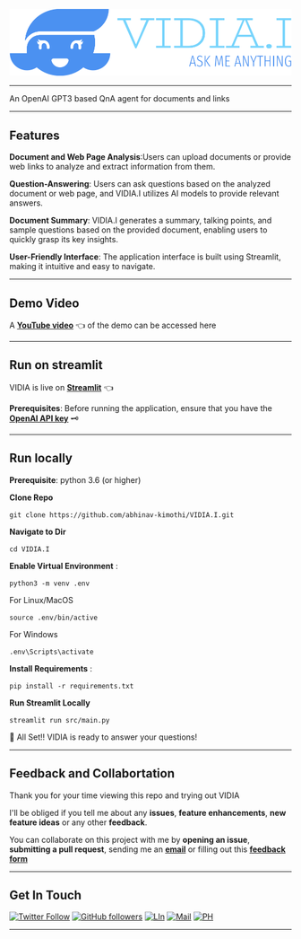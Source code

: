 ![VIDIA.I](./Assets/vidiai-low-resolution-logo-color-on-transparent-background.png)

---

An OpenAI GPT3 based QnA agent for documents and links

---

## Features
__Document and Web Page Analysis__:Users can upload documents or provide web links to analyze and extract information from them.

__Question-Answering__: Users can ask questions based on the analyzed document or web page, and VIDIA.I utilizes AI models to provide relevant answers.

__Document Summary__: VIDIA.I generates a summary, talking points, and sample questions based on the provided document, enabling users to quickly grasp its key insights.

__User-Friendly Interface__: The application interface is built using Streamlit, making it intuitive and easy to navigate.

---
## Demo Video

A [__YouTube video__](https://www.youtube.com/watch?v=j0RYLdroQ3w) 👈 of the demo can be accessed here 

---

## Run on streamlit

VIDIA is live on [__Streamlit__](https://streamlit.io/) 👈 

__Prerequisites__: Before running the application, ensure that you have the [__OpenAI API key__](https://platform.openai.com/account/api-keys) 🗝

---

## Run locally

__Prerequisite__: python 3.6 (or higher)

__Clone Repo__   

```
git clone https://github.com/abhinav-kimothi/VIDIA.I.git
```

__Navigate to Dir__ 

```
cd VIDIA.I
```

__Enable Virtual Environment__ :
```
python3 -m venv .env
```
For Linux/MacOS
```
source .env/bin/active 
```
For Windows
```
.env\Scripts\activate
```
__Install Requirements__ :

```
pip install -r requirements.txt
```

__Run Streamlit Locally__

```
streamlit run src/main.py
```

🚄 All Set!! VIDIA is ready to answer your questions!

---

## Feedback and Collabortation

Thank you for your time viewing this repo and trying out VIDIA

I'll be obliged if you tell me about any __issues__, __feature enhancements__, __new feature ideas__ or any other __feedback__. 

You can collaborate on this project with me by __opening an issue__, __submitting a pull request__, sending me an [__email__](mailto:abhinav.kimothi.ds@gmail.com) or filling out this [__feedback form__](https://forms.gle/aw7yobjxpwg61dF56)

---

## Get In Touch

[![Twitter Follow](https://img.shields.io/twitter/follow/@?style=social)](https://twitter.com/abhinav_kimothi) 
[![GitHub followers](https://img.shields.io/github/followers/abhinav-kimothi?label=Follow&style=social)](https://github.com/abhinav-kimothi)
[![LIn](https://img.shields.io/badge/LinkedIn-blue)](https://www.linkedin.com/in/abhinav-kimothi/)
[![Mail](https://img.shields.io/badge/eMail-green)](mailto:abhinav.kimothi.ds@gmail.com)
[![PH](https://img.shields.io/badge/Product%20Hunt-orange)](https://www.producthunt.com/@abhinav_kimothi)

---



